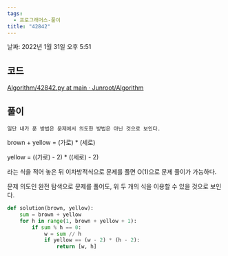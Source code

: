 ```yaml
---
tags:
  - 프로그래머스-풀이
title: "42842"
---
```


날짜: 2022년 1월 31일 오후 5:51

## 코드

[Algorithm/42842.py at main · Junroot/Algorithm](https://github.com/Junroot/Algorithm/blob/main/programmers/42842.py)

## 풀이

`일단 내가 푼 방법은 문제에서 의도한 방법은 아닌 것으로 보인다.`

brown + yellow = (가로) * (세로)

yellow = ((가로) - 2) * ((세로) - 2)

라는 식을 적어 놓은 뒤 이차방적식으로 문제를 풀면 O(1)으로 문제 풀이가 가능하다.

문제 의도인 완전 탐색으로 문제를 풀어도, 위 두 개의 식을 이용할 수 있을 것으로 보인다.

```python
def solution(brown, yellow):
    sum = brown + yellow
    for h in range(1, brown + yellow + 1):
        if sum % h == 0:
            w = sum // h
            if yellow == (w - 2) * (h - 2):
                return [w, h]
```
